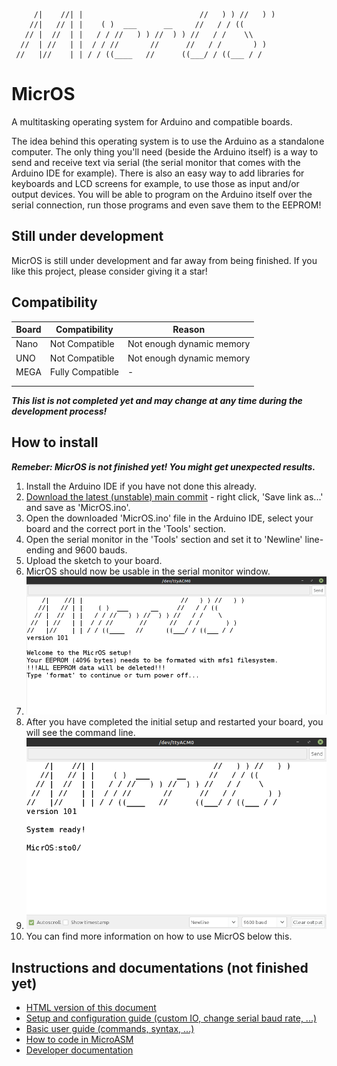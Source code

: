 ```
     /|    //| |                          //   ) ) //   ) )
    //|   // | |    ( )  ___      __     //   / / ((
   // |  //  | |   / / //   ) ) //  ) ) //   / /    \\
  //  | //   | |  / / //       //      //   / /       ) )
 //   |//    | | / / ((____   //      ((___/ / ((___ / /
```

# MicrOS
A multitasking operating system for Arduino and compatible boards.

The idea behind this operating system is to use the Arduino as a standalone computer. The only thing you'll need (beside the Arduino itself) is a way to send and receive text via serial (the serial monitor that comes with the Arduino IDE for example). There is also an easy way to add libraries for keyboards and LCD screens for example, to use those as input and/or output devices.
You will be able to program on the Arduino itself over the serial connection, run those programs and even save them to the EEPROM!

## Still under development
MicrOS is still under development and far away from being finished. If you like this project, please consider giving it a star!

## Compatibility
|Board|Compatibility   |Reason                   |
|-----|----------------|-------------------------|
|Nano |Not Compatible  |Not enough dynamic memory|
|UNO  |Not Compatible  |Not enough dynamic memory|
|MEGA |Fully Compatible|-                        |
|     |                |                         |
|     |                |                         |

***This list is not completed yet and may change at any time during the development process!***

## How to install

***Remeber: MicrOS is not finished yet! You might get unexpected results.***

1. Install the Arduino IDE if you have not done this already.
2. [Download the latest (unstable) main commit](https://raw.githubusercontent.com/Techcrafter/MicrOS/main/MicrOS.ino) - right click, 'Save link as...' and save as 'MicrOS.ino'.
3. Open the downloaded 'MicrOS.ino' file in the Arduino IDE, select your board and the correct port in the 'Tools' section.
4. Open the serial monitor in the 'Tools' section and set it to 'Newline' line-ending and 9600 bauds.
5. Upload the sketch to your board.
6. MicrOS should now be usable in the serial monitor window.
7. ![MicrOS setup assistant](https://raw.githubusercontent.com/Techcrafter/MicrOS/main/docs/img/setup.png)
8. After you have completed the initial setup and restarted your board, you will see the command line.
9. ![MicrOS setup assistant](https://raw.githubusercontent.com/Techcrafter/MicrOS/main/docs/img/command-line.png)
10. You can find more information on how to use MicrOS below this.

## Instructions and documentations (not finished yet)

  * [HTML version of this document](https://techcrafter.github.io/MicrOS)
  * [Setup and configuration guide (custom IO, change serial baud rate, ...)](https://techcrafter.github.io/MicrOS/setup.html)
  * [Basic user guide (commands, syntax, ...)](https://techcrafter.github.io/MicrOS/user-guide.html)
  * [How to code in MicroASM](https://techcrafter.github.io/MicrOS/MicroASM.html)
  * [Developer documentation](https://techcrafter.github.io/MicrOS/dev-doc.html)